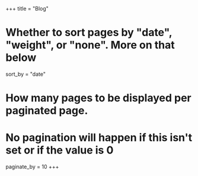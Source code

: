 +++
title = "Blog"

# Whether to sort pages by "date", "weight", or "none". More on that below
sort_by = "date"

# How many pages to be displayed per paginated page.
# No pagination will happen if this isn't set or if the value is 0
paginate_by = 10
+++

